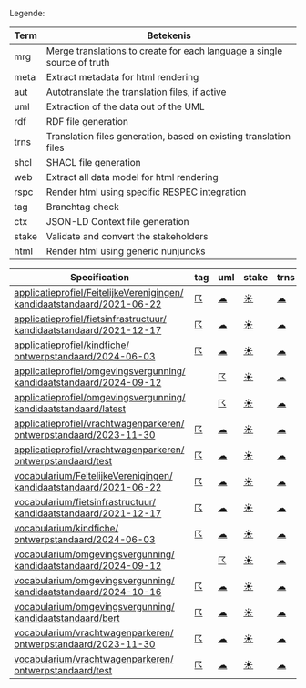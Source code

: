 Legende:

| Term | Betekenis |
| --- | --- |
| mrg | Merge translations to create for each language a single source of truth |
| meta | Extract metadata for html rendering |
| aut | Autotranslate the translation files, if active |
| uml | Extraction of the data out of the UML |
| rdf | RDF file generation |
| trns | Translation files generation, based on existing translation files |
| shcl | SHACL file generation |
| web | Extract all data model for html rendering  |
| rspc | Render html using specific RESPEC integration  |
| tag | Branchtag check |
| ctx | JSON-LD Context file generation |
| stake | Validate and convert the stakeholders |
| html | Render html using generic nunjuncks |

| Specification | tag | uml | stake | trns | aut  | mrg | web | meta | html | rspc| ctx | rdf | shcl |
| --- | --- | --- | --- | --- | --- | --- | --- | --- | --- | --- | --- | --- | --- |
| [applicatieprofiel/FeitelijkeVerenigingen/ kandidaatstandaard/2021-06-22](/report4/doc/applicatieprofiel/FeitelijkeVerenigingen/kandidaatstandaard/2021-06-22) | [&#9736;](/report4/doc/applicatieprofiel/FeitelijkeVerenigingen/kandidaatstandaard/2021-06-22/branchtag.report.md)| [&#9729;](/report4/doc/applicatieprofiel/FeitelijkeVerenigingen/kandidaatstandaard/2021-06-22/oslo-converter-ea.report.md)| [&#9728;](/report4/doc/applicatieprofiel/FeitelijkeVerenigingen/kandidaatstandaard/2021-06-22/oslo-stakeholders-converter.report.md)| [&#9729;](/report4/doc/applicatieprofiel/FeitelijkeVerenigingen/kandidaatstandaard/2021-06-22/translate.report.md)| [&#9728;](/report4/doc/applicatieprofiel/FeitelijkeVerenigingen/kandidaatstandaard/2021-06-22/autotranslate.report.md)| [&#9728;](/report4/doc/applicatieprofiel/FeitelijkeVerenigingen/kandidaatstandaard/2021-06-22/merge.report.md)| [&#9728;](/report4/doc/applicatieprofiel/FeitelijkeVerenigingen/kandidaatstandaard/2021-06-22/generator-webuniversum-json.report.md)| [&#9728;](/report4/doc/applicatieprofiel/FeitelijkeVerenigingen/kandidaatstandaard/2021-06-22/metadata.report.md)| [&#9728;](/report4/doc/applicatieprofiel/FeitelijkeVerenigingen/kandidaatstandaard/2021-06-22/generator-html.report.md)| [&#9728;](/report4/doc/applicatieprofiel/FeitelijkeVerenigingen/kandidaatstandaard/2021-06-22/generator-respec.report.md)| [&#9736;](/report4/doc/applicatieprofiel/FeitelijkeVerenigingen/kandidaatstandaard/2021-06-22/generator-jsonld-context.report.md)| | [&#9736;](/report4/doc/applicatieprofiel/FeitelijkeVerenigingen/kandidaatstandaard/2021-06-22/generator-shacl.report.md)|
| [applicatieprofiel/fietsinfrastructuur/ kandidaatstandaard/2021-12-17](/report4/doc/applicatieprofiel/fietsinfrastructuur/kandidaatstandaard/2021-12-17) | [&#9736;](/report4/doc/applicatieprofiel/fietsinfrastructuur/kandidaatstandaard/2021-12-17/branchtag.report.md)| [&#9729;](/report4/doc/applicatieprofiel/fietsinfrastructuur/kandidaatstandaard/2021-12-17/oslo-converter-ea.report.md)| [&#9728;](/report4/doc/applicatieprofiel/fietsinfrastructuur/kandidaatstandaard/2021-12-17/oslo-stakeholders-converter.report.md)| [&#9729;](/report4/doc/applicatieprofiel/fietsinfrastructuur/kandidaatstandaard/2021-12-17/translate.report.md)| [&#9728;](/report4/doc/applicatieprofiel/fietsinfrastructuur/kandidaatstandaard/2021-12-17/autotranslate.report.md)| [&#9728;](/report4/doc/applicatieprofiel/fietsinfrastructuur/kandidaatstandaard/2021-12-17/merge.report.md)| [&#9728;](/report4/doc/applicatieprofiel/fietsinfrastructuur/kandidaatstandaard/2021-12-17/generator-webuniversum-json.report.md)| [&#9728;](/report4/doc/applicatieprofiel/fietsinfrastructuur/kandidaatstandaard/2021-12-17/metadata.report.md)| [&#9728;](/report4/doc/applicatieprofiel/fietsinfrastructuur/kandidaatstandaard/2021-12-17/generator-html.report.md)| [&#9728;](/report4/doc/applicatieprofiel/fietsinfrastructuur/kandidaatstandaard/2021-12-17/generator-respec.report.md)| [&#9736;](/report4/doc/applicatieprofiel/fietsinfrastructuur/kandidaatstandaard/2021-12-17/generator-jsonld-context.report.md)| | [&#9736;](/report4/doc/applicatieprofiel/fietsinfrastructuur/kandidaatstandaard/2021-12-17/generator-shacl.report.md)|
| [applicatieprofiel/kindfiche/ ontwerpstandaard/2024-06-03](/report4/doc/applicatieprofiel/kindfiche/ontwerpstandaard/2024-06-03) | [&#9736;](/report4/doc/applicatieprofiel/kindfiche/ontwerpstandaard/2024-06-03/branchtag.report.md)| [&#9729;](/report4/doc/applicatieprofiel/kindfiche/ontwerpstandaard/2024-06-03/oslo-converter-ea.report.md)| [&#9728;](/report4/doc/applicatieprofiel/kindfiche/ontwerpstandaard/2024-06-03/oslo-stakeholders-converter.report.md)| [&#9729;](/report4/doc/applicatieprofiel/kindfiche/ontwerpstandaard/2024-06-03/translate.report.md)| [&#9728;](/report4/doc/applicatieprofiel/kindfiche/ontwerpstandaard/2024-06-03/autotranslate.report.md)| [&#9728;](/report4/doc/applicatieprofiel/kindfiche/ontwerpstandaard/2024-06-03/merge.report.md)| [&#9728;](/report4/doc/applicatieprofiel/kindfiche/ontwerpstandaard/2024-06-03/generator-webuniversum-json.report.md)| [&#9728;](/report4/doc/applicatieprofiel/kindfiche/ontwerpstandaard/2024-06-03/metadata.report.md)| [&#9728;](/report4/doc/applicatieprofiel/kindfiche/ontwerpstandaard/2024-06-03/generator-html.report.md)| [&#9736;](/report4/doc/applicatieprofiel/kindfiche/ontwerpstandaard/2024-06-03/generator-respec.report.md)| [&#9736;](/report4/doc/applicatieprofiel/kindfiche/ontwerpstandaard/2024-06-03/generator-jsonld-context.report.md)| | [&#9736;](/report4/doc/applicatieprofiel/kindfiche/ontwerpstandaard/2024-06-03/generator-shacl.report.md)|
| [applicatieprofiel/omgevingsvergunning/ kandidaatstandaard/2024-09-12](/report4/doc/applicatieprofiel/omgevingsvergunning/kandidaatstandaard/2024-09-12) | | [&#9736;](/report4/doc/applicatieprofiel/omgevingsvergunning/kandidaatstandaard/2024-09-12/oslo-converter-ea.report.md)| [&#9728;](/report4/doc/applicatieprofiel/omgevingsvergunning/kandidaatstandaard/2024-09-12/oslo-stakeholders-converter.report.md)| [&#9729;](/report4/doc/applicatieprofiel/omgevingsvergunning/kandidaatstandaard/2024-09-12/translate.report.md)| [&#9728;](/report4/doc/applicatieprofiel/omgevingsvergunning/kandidaatstandaard/2024-09-12/autotranslate.report.md)| [&#9728;](/report4/doc/applicatieprofiel/omgevingsvergunning/kandidaatstandaard/2024-09-12/merge.report.md)| [&#9736;](/report4/doc/applicatieprofiel/omgevingsvergunning/kandidaatstandaard/2024-09-12/generator-webuniversum-json.report.md)| [&#9728;](/report4/doc/applicatieprofiel/omgevingsvergunning/kandidaatstandaard/2024-09-12/metadata.report.md)| [&#9736;](/report4/doc/applicatieprofiel/omgevingsvergunning/kandidaatstandaard/2024-09-12/generator-html.report.md)| [&#9728;](/report4/doc/applicatieprofiel/omgevingsvergunning/kandidaatstandaard/2024-09-12/generator-respec.report.md)| [&#9728;](/report4/doc/applicatieprofiel/omgevingsvergunning/kandidaatstandaard/2024-09-12/generator-jsonld-context.report.md)| | [&#9728;](/report4/doc/applicatieprofiel/omgevingsvergunning/kandidaatstandaard/2024-09-12/generator-shacl.report.md)|
| [applicatieprofiel/omgevingsvergunning/ kandidaatstandaard/latest](/report4/doc/applicatieprofiel/omgevingsvergunning/kandidaatstandaard/latest) | | [&#9736;](/report4/doc/applicatieprofiel/omgevingsvergunning/kandidaatstandaard/latest/oslo-converter-ea.report.md)| [&#9728;](/report4/doc/applicatieprofiel/omgevingsvergunning/kandidaatstandaard/latest/oslo-stakeholders-converter.report.md)| [&#9729;](/report4/doc/applicatieprofiel/omgevingsvergunning/kandidaatstandaard/latest/translate.report.md)| [&#9728;](/report4/doc/applicatieprofiel/omgevingsvergunning/kandidaatstandaard/latest/autotranslate.report.md)| [&#9728;](/report4/doc/applicatieprofiel/omgevingsvergunning/kandidaatstandaard/latest/merge.report.md)| [&#9736;](/report4/doc/applicatieprofiel/omgevingsvergunning/kandidaatstandaard/latest/generator-webuniversum-json.report.md)| [&#9728;](/report4/doc/applicatieprofiel/omgevingsvergunning/kandidaatstandaard/latest/metadata.report.md)| [&#9736;](/report4/doc/applicatieprofiel/omgevingsvergunning/kandidaatstandaard/latest/generator-html.report.md)| [&#9728;](/report4/doc/applicatieprofiel/omgevingsvergunning/kandidaatstandaard/latest/generator-respec.report.md)| [&#9728;](/report4/doc/applicatieprofiel/omgevingsvergunning/kandidaatstandaard/latest/generator-jsonld-context.report.md)| | [&#9728;](/report4/doc/applicatieprofiel/omgevingsvergunning/kandidaatstandaard/latest/generator-shacl.report.md)|
| [applicatieprofiel/vrachtwagenparkeren/ ontwerpstandaard/2023-11-30](/report4/doc/applicatieprofiel/vrachtwagenparkeren/ontwerpstandaard/2023-11-30) | [&#9736;](/report4/doc/applicatieprofiel/vrachtwagenparkeren/ontwerpstandaard/2023-11-30/branchtag.report.md)| [&#9729;](/report4/doc/applicatieprofiel/vrachtwagenparkeren/ontwerpstandaard/2023-11-30/oslo-converter-ea.report.md)| [&#9728;](/report4/doc/applicatieprofiel/vrachtwagenparkeren/ontwerpstandaard/2023-11-30/oslo-stakeholders-converter.report.md)| [&#9729;](/report4/doc/applicatieprofiel/vrachtwagenparkeren/ontwerpstandaard/2023-11-30/translate.report.md)| [&#9728;](/report4/doc/applicatieprofiel/vrachtwagenparkeren/ontwerpstandaard/2023-11-30/autotranslate.report.md)| [&#9728;](/report4/doc/applicatieprofiel/vrachtwagenparkeren/ontwerpstandaard/2023-11-30/merge.report.md)| [&#9728;](/report4/doc/applicatieprofiel/vrachtwagenparkeren/ontwerpstandaard/2023-11-30/generator-webuniversum-json.report.md)| [&#9729;](/report4/doc/applicatieprofiel/vrachtwagenparkeren/ontwerpstandaard/2023-11-30/metadata.report.md)| [&#9728;](/report4/doc/applicatieprofiel/vrachtwagenparkeren/ontwerpstandaard/2023-11-30/generator-html.report.md)| [&#9736;](/report4/doc/applicatieprofiel/vrachtwagenparkeren/ontwerpstandaard/2023-11-30/generator-respec.report.md)| [&#9736;](/report4/doc/applicatieprofiel/vrachtwagenparkeren/ontwerpstandaard/2023-11-30/generator-jsonld-context.report.md)| | [&#9736;](/report4/doc/applicatieprofiel/vrachtwagenparkeren/ontwerpstandaard/2023-11-30/generator-shacl.report.md)|
| [applicatieprofiel/vrachtwagenparkeren/ ontwerpstandaard/test](/report4/doc/applicatieprofiel/vrachtwagenparkeren/ontwerpstandaard/test) | [&#9736;](/report4/doc/applicatieprofiel/vrachtwagenparkeren/ontwerpstandaard/test/branchtag.report.md)| [&#9729;](/report4/doc/applicatieprofiel/vrachtwagenparkeren/ontwerpstandaard/test/oslo-converter-ea.report.md)| [&#9728;](/report4/doc/applicatieprofiel/vrachtwagenparkeren/ontwerpstandaard/test/oslo-stakeholders-converter.report.md)| [&#9729;](/report4/doc/applicatieprofiel/vrachtwagenparkeren/ontwerpstandaard/test/translate.report.md)| [&#9728;](/report4/doc/applicatieprofiel/vrachtwagenparkeren/ontwerpstandaard/test/autotranslate.report.md)| [&#9728;](/report4/doc/applicatieprofiel/vrachtwagenparkeren/ontwerpstandaard/test/merge.report.md)| [&#9728;](/report4/doc/applicatieprofiel/vrachtwagenparkeren/ontwerpstandaard/test/generator-webuniversum-json.report.md)| [&#9729;](/report4/doc/applicatieprofiel/vrachtwagenparkeren/ontwerpstandaard/test/metadata.report.md)| [&#9728;](/report4/doc/applicatieprofiel/vrachtwagenparkeren/ontwerpstandaard/test/generator-html.report.md)| [&#9736;](/report4/doc/applicatieprofiel/vrachtwagenparkeren/ontwerpstandaard/test/generator-respec.report.md)| [&#9736;](/report4/doc/applicatieprofiel/vrachtwagenparkeren/ontwerpstandaard/test/generator-jsonld-context.report.md)| | [&#9736;](/report4/doc/applicatieprofiel/vrachtwagenparkeren/ontwerpstandaard/test/generator-shacl.report.md)|
| [vocabularium/FeitelijkeVerenigingen/ kandidaatstandaard/2021-06-22](/report4/doc/vocabularium/FeitelijkeVerenigingen/kandidaatstandaard/2021-06-22) | [&#9736;](/report4/doc/vocabularium/FeitelijkeVerenigingen/kandidaatstandaard/2021-06-22/branchtag.report.md)| [&#9729;](/report4/doc/vocabularium/FeitelijkeVerenigingen/kandidaatstandaard/2021-06-22/oslo-converter-ea.report.md)| [&#9728;](/report4/doc/vocabularium/FeitelijkeVerenigingen/kandidaatstandaard/2021-06-22/oslo-stakeholders-converter.report.md)| [&#9729;](/report4/doc/vocabularium/FeitelijkeVerenigingen/kandidaatstandaard/2021-06-22/translate.report.md)| [&#9728;](/report4/doc/vocabularium/FeitelijkeVerenigingen/kandidaatstandaard/2021-06-22/autotranslate.report.md)| [&#9728;](/report4/doc/vocabularium/FeitelijkeVerenigingen/kandidaatstandaard/2021-06-22/merge.report.md)| [&#9728;](/report4/doc/vocabularium/FeitelijkeVerenigingen/kandidaatstandaard/2021-06-22/generator-webuniversum-json.report.md)| [&#9728;](/report4/doc/vocabularium/FeitelijkeVerenigingen/kandidaatstandaard/2021-06-22/metadata.report.md)| [&#9728;](/report4/doc/vocabularium/FeitelijkeVerenigingen/kandidaatstandaard/2021-06-22/generator-html.report.md)| [&#9728;](/report4/doc/vocabularium/FeitelijkeVerenigingen/kandidaatstandaard/2021-06-22/generator-respec.report.md)| | [&#9728;](/report4/doc/vocabularium/FeitelijkeVerenigingen/kandidaatstandaard/2021-06-22/generator-rdf.report.md)| |
| [vocabularium/fietsinfrastructuur/ kandidaatstandaard/2021-12-17](/report4/doc/vocabularium/fietsinfrastructuur/kandidaatstandaard/2021-12-17) | [&#9736;](/report4/doc/vocabularium/fietsinfrastructuur/kandidaatstandaard/2021-12-17/branchtag.report.md)| [&#9729;](/report4/doc/vocabularium/fietsinfrastructuur/kandidaatstandaard/2021-12-17/oslo-converter-ea.report.md)| [&#9728;](/report4/doc/vocabularium/fietsinfrastructuur/kandidaatstandaard/2021-12-17/oslo-stakeholders-converter.report.md)| [&#9729;](/report4/doc/vocabularium/fietsinfrastructuur/kandidaatstandaard/2021-12-17/translate.report.md)| [&#9728;](/report4/doc/vocabularium/fietsinfrastructuur/kandidaatstandaard/2021-12-17/autotranslate.report.md)| [&#9728;](/report4/doc/vocabularium/fietsinfrastructuur/kandidaatstandaard/2021-12-17/merge.report.md)| [&#9728;](/report4/doc/vocabularium/fietsinfrastructuur/kandidaatstandaard/2021-12-17/generator-webuniversum-json.report.md)| [&#9728;](/report4/doc/vocabularium/fietsinfrastructuur/kandidaatstandaard/2021-12-17/metadata.report.md)| [&#9728;](/report4/doc/vocabularium/fietsinfrastructuur/kandidaatstandaard/2021-12-17/generator-html.report.md)| [&#9728;](/report4/doc/vocabularium/fietsinfrastructuur/kandidaatstandaard/2021-12-17/generator-respec.report.md)| | [&#9728;](/report4/doc/vocabularium/fietsinfrastructuur/kandidaatstandaard/2021-12-17/generator-rdf.report.md)| |
| [vocabularium/kindfiche/ ontwerpstandaard/2024-06-03](/report4/doc/vocabularium/kindfiche/ontwerpstandaard/2024-06-03) | [&#9736;](/report4/doc/vocabularium/kindfiche/ontwerpstandaard/2024-06-03/branchtag.report.md)| [&#9729;](/report4/doc/vocabularium/kindfiche/ontwerpstandaard/2024-06-03/oslo-converter-ea.report.md)| [&#9728;](/report4/doc/vocabularium/kindfiche/ontwerpstandaard/2024-06-03/oslo-stakeholders-converter.report.md)| [&#9729;](/report4/doc/vocabularium/kindfiche/ontwerpstandaard/2024-06-03/translate.report.md)| [&#9728;](/report4/doc/vocabularium/kindfiche/ontwerpstandaard/2024-06-03/autotranslate.report.md)| [&#9728;](/report4/doc/vocabularium/kindfiche/ontwerpstandaard/2024-06-03/merge.report.md)| [&#9728;](/report4/doc/vocabularium/kindfiche/ontwerpstandaard/2024-06-03/generator-webuniversum-json.report.md)| [&#9728;](/report4/doc/vocabularium/kindfiche/ontwerpstandaard/2024-06-03/metadata.report.md)| [&#9728;](/report4/doc/vocabularium/kindfiche/ontwerpstandaard/2024-06-03/generator-html.report.md)| [&#9728;](/report4/doc/vocabularium/kindfiche/ontwerpstandaard/2024-06-03/generator-respec.report.md)| | [&#9728;](/report4/doc/vocabularium/kindfiche/ontwerpstandaard/2024-06-03/generator-rdf.report.md)| |
| [vocabularium/omgevingsvergunning/ kandidaatstandaard/2024-09-12](/report4/doc/vocabularium/omgevingsvergunning/kandidaatstandaard/2024-09-12) | | [&#9736;](/report4/doc/vocabularium/omgevingsvergunning/kandidaatstandaard/2024-09-12/oslo-converter-ea.report.md)| [&#9728;](/report4/doc/vocabularium/omgevingsvergunning/kandidaatstandaard/2024-09-12/oslo-stakeholders-converter.report.md)| [&#9729;](/report4/doc/vocabularium/omgevingsvergunning/kandidaatstandaard/2024-09-12/translate.report.md)| [&#9728;](/report4/doc/vocabularium/omgevingsvergunning/kandidaatstandaard/2024-09-12/autotranslate.report.md)| [&#9728;](/report4/doc/vocabularium/omgevingsvergunning/kandidaatstandaard/2024-09-12/merge.report.md)| [&#9736;](/report4/doc/vocabularium/omgevingsvergunning/kandidaatstandaard/2024-09-12/generator-webuniversum-json.report.md)| [&#9728;](/report4/doc/vocabularium/omgevingsvergunning/kandidaatstandaard/2024-09-12/metadata.report.md)| [&#9736;](/report4/doc/vocabularium/omgevingsvergunning/kandidaatstandaard/2024-09-12/generator-html.report.md)| [&#9728;](/report4/doc/vocabularium/omgevingsvergunning/kandidaatstandaard/2024-09-12/generator-respec.report.md)| | [&#9736;](/report4/doc/vocabularium/omgevingsvergunning/kandidaatstandaard/2024-09-12/generator-rdf.report.md)| |
| [vocabularium/omgevingsvergunning/ kandidaatstandaard/2024-10-16](/report4/doc/vocabularium/omgevingsvergunning/kandidaatstandaard/2024-10-16) | [&#9736;](/report4/doc/vocabularium/omgevingsvergunning/kandidaatstandaard/2024-10-16/branchtag.report.md)| [&#9729;](/report4/doc/vocabularium/omgevingsvergunning/kandidaatstandaard/2024-10-16/oslo-converter-ea.report.md)| [&#9728;](/report4/doc/vocabularium/omgevingsvergunning/kandidaatstandaard/2024-10-16/oslo-stakeholders-converter.report.md)| [&#9729;](/report4/doc/vocabularium/omgevingsvergunning/kandidaatstandaard/2024-10-16/translate.report.md)| [&#9728;](/report4/doc/vocabularium/omgevingsvergunning/kandidaatstandaard/2024-10-16/autotranslate.report.md)| [&#9728;](/report4/doc/vocabularium/omgevingsvergunning/kandidaatstandaard/2024-10-16/merge.report.md)| [&#9728;](/report4/doc/vocabularium/omgevingsvergunning/kandidaatstandaard/2024-10-16/generator-webuniversum-json.report.md)| [&#9728;](/report4/doc/vocabularium/omgevingsvergunning/kandidaatstandaard/2024-10-16/metadata.report.md)| [&#9728;](/report4/doc/vocabularium/omgevingsvergunning/kandidaatstandaard/2024-10-16/generator-html.report.md)| [&#9728;](/report4/doc/vocabularium/omgevingsvergunning/kandidaatstandaard/2024-10-16/generator-respec.report.md)| | [&#9736;](/report4/doc/vocabularium/omgevingsvergunning/kandidaatstandaard/2024-10-16/generator-rdf.report.md)| |
| [vocabularium/omgevingsvergunning/ kandidaatstandaard/bert](/report4/doc/vocabularium/omgevingsvergunning/kandidaatstandaard/bert) | [&#9736;](/report4/doc/vocabularium/omgevingsvergunning/kandidaatstandaard/bert/branchtag.report.md)| [&#9729;](/report4/doc/vocabularium/omgevingsvergunning/kandidaatstandaard/bert/oslo-converter-ea.report.md)| [&#9728;](/report4/doc/vocabularium/omgevingsvergunning/kandidaatstandaard/bert/oslo-stakeholders-converter.report.md)| [&#9729;](/report4/doc/vocabularium/omgevingsvergunning/kandidaatstandaard/bert/translate.report.md)| [&#9728;](/report4/doc/vocabularium/omgevingsvergunning/kandidaatstandaard/bert/autotranslate.report.md)| [&#9728;](/report4/doc/vocabularium/omgevingsvergunning/kandidaatstandaard/bert/merge.report.md)| [&#9728;](/report4/doc/vocabularium/omgevingsvergunning/kandidaatstandaard/bert/generator-webuniversum-json.report.md)| [&#9728;](/report4/doc/vocabularium/omgevingsvergunning/kandidaatstandaard/bert/metadata.report.md)| [&#9728;](/report4/doc/vocabularium/omgevingsvergunning/kandidaatstandaard/bert/generator-html.report.md)| [&#9728;](/report4/doc/vocabularium/omgevingsvergunning/kandidaatstandaard/bert/generator-respec.report.md)| | [&#9736;](/report4/doc/vocabularium/omgevingsvergunning/kandidaatstandaard/bert/generator-rdf.report.md)| |
| [vocabularium/vrachtwagenparkeren/ ontwerpstandaard/2023-11-30](/report4/doc/vocabularium/vrachtwagenparkeren/ontwerpstandaard/2023-11-30) | [&#9736;](/report4/doc/vocabularium/vrachtwagenparkeren/ontwerpstandaard/2023-11-30/branchtag.report.md)| [&#9729;](/report4/doc/vocabularium/vrachtwagenparkeren/ontwerpstandaard/2023-11-30/oslo-converter-ea.report.md)| [&#9728;](/report4/doc/vocabularium/vrachtwagenparkeren/ontwerpstandaard/2023-11-30/oslo-stakeholders-converter.report.md)| [&#9729;](/report4/doc/vocabularium/vrachtwagenparkeren/ontwerpstandaard/2023-11-30/translate.report.md)| [&#9728;](/report4/doc/vocabularium/vrachtwagenparkeren/ontwerpstandaard/2023-11-30/autotranslate.report.md)| [&#9728;](/report4/doc/vocabularium/vrachtwagenparkeren/ontwerpstandaard/2023-11-30/merge.report.md)| [&#9728;](/report4/doc/vocabularium/vrachtwagenparkeren/ontwerpstandaard/2023-11-30/generator-webuniversum-json.report.md)| [&#9729;](/report4/doc/vocabularium/vrachtwagenparkeren/ontwerpstandaard/2023-11-30/metadata.report.md)| [&#9728;](/report4/doc/vocabularium/vrachtwagenparkeren/ontwerpstandaard/2023-11-30/generator-html.report.md)| [&#9728;](/report4/doc/vocabularium/vrachtwagenparkeren/ontwerpstandaard/2023-11-30/generator-respec.report.md)| | [&#9728;](/report4/doc/vocabularium/vrachtwagenparkeren/ontwerpstandaard/2023-11-30/generator-rdf.report.md)| |
| [vocabularium/vrachtwagenparkeren/ ontwerpstandaard/test](/report4/doc/vocabularium/vrachtwagenparkeren/ontwerpstandaard/test) | [&#9736;](/report4/doc/vocabularium/vrachtwagenparkeren/ontwerpstandaard/test/branchtag.report.md)| [&#9729;](/report4/doc/vocabularium/vrachtwagenparkeren/ontwerpstandaard/test/oslo-converter-ea.report.md)| [&#9728;](/report4/doc/vocabularium/vrachtwagenparkeren/ontwerpstandaard/test/oslo-stakeholders-converter.report.md)| [&#9729;](/report4/doc/vocabularium/vrachtwagenparkeren/ontwerpstandaard/test/translate.report.md)| [&#9728;](/report4/doc/vocabularium/vrachtwagenparkeren/ontwerpstandaard/test/autotranslate.report.md)| [&#9728;](/report4/doc/vocabularium/vrachtwagenparkeren/ontwerpstandaard/test/merge.report.md)| [&#9728;](/report4/doc/vocabularium/vrachtwagenparkeren/ontwerpstandaard/test/generator-webuniversum-json.report.md)| [&#9729;](/report4/doc/vocabularium/vrachtwagenparkeren/ontwerpstandaard/test/metadata.report.md)| [&#9728;](/report4/doc/vocabularium/vrachtwagenparkeren/ontwerpstandaard/test/generator-html.report.md)| [&#9728;](/report4/doc/vocabularium/vrachtwagenparkeren/ontwerpstandaard/test/generator-respec.report.md)| | [&#9728;](/report4/doc/vocabularium/vrachtwagenparkeren/ontwerpstandaard/test/generator-rdf.report.md)| |

